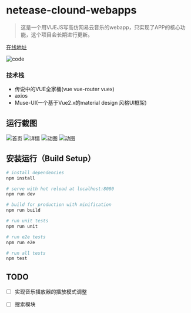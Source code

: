 # netease-clound-webapps

> 这是一个用VUEJS写高仿网易云音乐的webapp，只实现了APP的核心功能，这个项目会长期进行更新。

[在线地址](http://musicapi.duapp.com/index.html)

![code](https://github.com/javaSwing/NeteaseCloudWebApp/raw/master/screenshots/code.png)

### 技术栈
- 传说中的VUE全家桶(vue vue-router vuex)
- axios
- Muse-UI(一个基于Vue2.x的material design 风格UI框架)

## 运行截图
![首页](https://github.com/javaSwing/NeteaseCloudWebApp/raw/master/screenshots/1.png)
![详情](https://github.com/javaSwing/NeteaseCloudWebApp/raw/master/screenshots/2.png)
![动图](https://github.com/javaSwing/NeteaseCloudWebApp/raw/master/screenshots/3.gif)
![动图](https://github.com/javaSwing/NeteaseCloudWebApp/raw/master/screenshots/4.gif)

## 安装运行（Build Setup）

``` bash
# install dependencies
npm install

# serve with hot reload at localhost:8080
npm run dev

# build for production with minification
npm run build

# run unit tests
npm run unit

# run e2e tests
npm run e2e

# run all tests
npm test
```

## TODO

- [ ]  实现音乐播放器的播放模式调整
- [ ]  搜索模块

